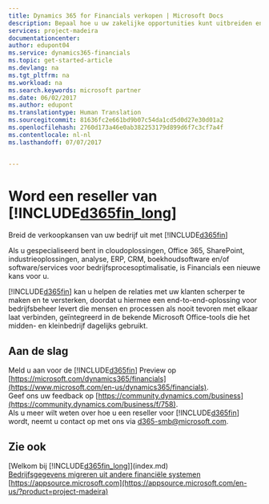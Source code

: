 ```yaml
---
title: Dynamics 365 for Financials verkopen | Microsoft Docs
description: Bepaal hoe u uw zakelijke opportunities kunt uitbreiden en word een Microsoft-partner en reseller van Dynamics 365 for Financials.
services: project-madeira
documentationcenter: 
author: edupont04
ms.service: dynamics365-financials
ms.topic: get-started-article
ms.devlang: na
ms.tgt_pltfrm: na
ms.workload: na
ms.search.keywords: microsoft partner
ms.date: 06/02/2017
ms.author: edupont
ms.translationtype: Human Translation
ms.sourcegitcommit: 81636fc2e661bd9b07c54da1cd5d0d27e30d01a2
ms.openlocfilehash: 2760d173a46e0ab382253179d899d6f7c3cf7a4f
ms.contentlocale: nl-nl
ms.lasthandoff: 07/07/2017


---
```

# <a name="become-a-reseller-of-included365finlongincludesd365finlongmdmd"></a>Word een reseller van [!INCLUDE[d365fin_long](includes/d365fin_long_md.md)]
Breid de verkoopkansen van uw bedrijf uit met [!INCLUDE[d365fin](includes/d365fin_md.md)]  

Als u gespecialiseerd bent in cloudoplossingen, Office 365, SharePoint, industrieoplossingen, analyse, ERP, CRM, boekhoudsoftware en/of software/services voor bedrijfsprocesoptimalisatie, is Financials een nieuwe kans voor u.   

[!INCLUDE[d365fin](includes/d365fin_md.md)] kan u helpen de relaties met uw klanten scherper te maken en te versterken, doordat u hiermee een end-to-end-oplossing voor bedrijfsbeheer levert die mensen en processen als nooit tevoren met elkaar laat verbinden, geïntegreerd in de bekende Microsoft Office-tools die het midden- en kleinbedrijf dagelijks gebruikt.  

## <a name="get-started"></a>Aan de slag
Meld u aan voor de [!INCLUDE[d365fin](includes/d365fin_md.md)] Preview op [https://microsoft.com/dynamics365/financials](https://www.microsoft.com/en-us/dynamics365/financials).  
Geef ons uw feedback op [https://community.dynamics.com/business](https://community.dynamics.com/business/f/758).  
Als u meer wilt weten over hoe u een reseller voor [!INCLUDE[d365fin](includes/d365fin_md.md)] wordt, neemt u contact op met ons via [d365-smb@microsoft.com](mailto:d365-smb@microsoft.com).  

## <a name="see-also"></a>Zie ook
[Welkom bij [!INCLUDE[d365fin_long](includes/d365fin_long_md.md)]](index.md)  
[Bedrijfsgegevens migreren uit andere financiële systemen](upload-data.md)  
[https://appsource.microsoft.com](https://appsource.microsoft.com/en-us/?product=project-madeira)  

